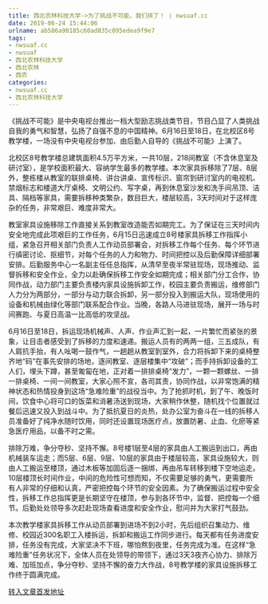 ```yaml
---
title: 西北农林科技大学->为了挑战不可能，我们拼了！ | nwsuaf.cc
date: 2019-06-24 15:44:06
urlname: ab586a90185c60ad835c095edea9f9e7
tags: 
- nwsuaf.cc
- nwsuaf
- 西北农林科技大学
- 西北农林
- 西农
categories:
- nwsuaf.cc
- 西北农林科技大学
---
```



《挑战不可能》是中央电视台推出一档大型励志挑战类节目，节目凸显了人类挑战自我的勇气和智慧，弘扬了自强不息的中国精神。6月16日至18日，在北校区8号教学楼，一场没有中央电视台参加、由后勤人自导的《挑战不可能》上演了。

北校区8号教学楼总建筑面积4.5万平方米，一共10层，218间教室（不含休息室及研讨室），是学校面积最大、容纳学生最多的教学楼。本次家具拆移除了7层、8层外，整栋楼从教室的联排桌椅、讲台讲桌、宣传标识、窗帘到研讨室内的电视机、禁烟标志和楼道大厅桌椅、文明公约、写字桌，再到休息室沙发和洗手间吊顶、洁具、隔档等家具，需要拆移种类繁杂，数目巨大，楼层较高，3天时间对于这样庞杂的任务，非常艰巨、难度非常大。

教室家具设施移除工作直接关系到教室改造能否如期完工。为了保证在三天时间内安全地完成此项艰巨的工作任务，6月15日迅速成立8号楼家具拆移工作指挥小组，紧急召开相关部门负责人工作动员部署会，对拆移工作每个任务、每个环节进行缜密讨论、抠细节，对每个任务的人力和物力、时间把控以及后勤保障详细部署安排。后勤服务中心一名副主任任总指挥，从清早至夜半常驻现场，现场推动、监督拆移和安全作业，全力以赴确保拆移工作安全如期完成；相关部门分工合作，协同作战，动力部门主要负责楼内家具设施拆卸工作，校园主要负责搬运，维修部门人力分为两部分，一部分与动力联合拆卸，另一部分投入到搬运大队，现场使用的设备和机械由绿化等部门联系配合作业。当晚，各路人马进驻现场，展开一场与时间赛跑、与夏日高温一比高低的攻坚战。

6月16日至18日，拆运现场机械声、人声、作业声汇到一起，一片繁忙而紧张的景象，让目击者感受到了拆移的力度和速递。搬运人员有的两两一组，三五成队，有人肩抗手抬，有人吆喝一鼓作气，一趟趟从教室到室外，合力将拆卸下来的桌椅整齐地“码”在事先安排的场地，逐间教室、逐层楼集中“攻破”；而手持拆卸设备的工人们，埋头下蹲，甚至匍匐在地，正对着一排排桌椅“发力”，一颗一颗螺丝、一排一排桌椅、一间一间教室，大家心照不宣，各司其责，协同作战，以非常饱满的精神状态和热情投身到这场“急难险重”的战役当中。为了抢抓时机，到了午、晚饭时间，饮食中心将可口的饭菜和消暑汤送到现场，大家稍作休整，随机找个位置就过餐后迅速又投入到战斗中。为了抵抗夏日的炎热，处办公室为奋斗在一线的拆移人员准备好了纯净水随时饮用，同时还设置现场医疗点，放置防暑、止血、化瘀等紧急医疗用品，以备不时之需。

排除万难，争分夺秒、坚持不懈。8号楼1层至4层的家具由人工搬运到出口，再由机械装车运走；而5层、6层、9层、10层的家具由于楼层较高，家具设施较大，则由人工搬运至楼顶，通过木板等加固后逐一捆绑，再由吊车转移到楼下空地运走。10层楼顶长时间作业，中间的危险性可想而知，不仅需要足够的勇气，更需要所有人非常的仔细和认真，严密把控每个环节的安全因素。为了确保搬运过程中安全性，拆移工作总指挥更是长期坚守在楼顶，参与到各环节中，监督、把控每一个细节。后勤处处领导多次赶赴现场查看进度和安全作业，慰问并为大家打气鼓劲。

本次教学楼家具拆移工作从动员部署到进场不到2小时，先后组织召集动力、维修、校园近300名职工入楼拆运，拆卸和搬运工作同步进行。每天都有任务进度安排，任务没有完成，大家坚决不下班，哪怕熬到夜里，任务完成为准。在这样“急难险重”任务状况下，全体人员在处领导的带领下，通过3天3夜齐心协力、排除万难、加班加点，争分夺秒、坚持不懈的奋力大作战，8号教学楼的家具设施拆移工作终于圆满完成。





[转入文章首发地址](https://news.nwsuaf.edu.cn/xnxw/90456.htm)
